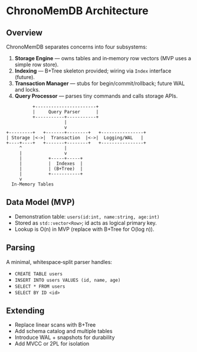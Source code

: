 # ChronoMemDB Architecture

## Overview
ChronoMemDB separates concerns into four subsystems:

1) **Storage Engine** — owns tables and in‑memory row vectors (MVP uses a simple row store).
2) **Indexing** — B+Tree skeleton provided; wiring via `Index` interface (future).
3) **Transaction Manager** — stubs for begin/commit/rollback; future WAL and locks.
4) **Query Processor** — parses tiny commands and calls storage APIs.

```
          +-----------------------+
          |     Query Parser      |
          +-----------+-----------+
                      |
                      v
+---------+   +-------+--------+   +----------------+
| Storage |<->|  Transaction  |<->|  Logging/WAL   |
+----+----+   +-------+--------+   +----------------+
     ^                |
     |                v
     |          +-----+-----+
     |          |  Indexes  |
     |          | (B+Tree)  |
     |          +-----------+
     v
  In‑Memory Tables
```

## Data Model (MVP)
- Demonstration table: `users(id:int, name:string, age:int)`
- Stored as `std::vector<Row>`; id acts as logical primary key.
- Lookup is O(n) in MVP (replace with B+Tree for O(log n)).

## Parsing
A minimal, whitespace‑split parser handles:
- `CREATE TABLE users`
- `INSERT INTO users VALUES (id, name, age)`
- `SELECT * FROM users`
- `SELECT BY ID <id>`

## Extending
- Replace linear scans with B+Tree
- Add schema catalog and multiple tables
- Introduce WAL + snapshots for durability
- Add MVCC or 2PL for isolation
